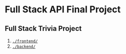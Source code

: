 # Full Stack API Final Project

## Full Stack Trivia Project

1. [`./frontend/`](./frontend/README.md)
2. [`./backend/`](./backend/README.md)